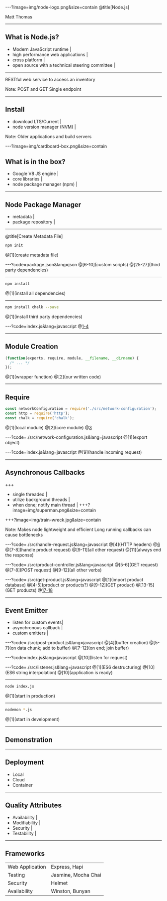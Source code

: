 ---?image=img/node-logo.png&size=contain
@title[Node.js]

<div class="profile">

Matt Thomas

</div>

---

## What is Node.js?

- Modern JavaScript runtime |
- high performance web applications |
- cross platform |
- open source with a technical steering committee |

---

RESTful web service to access an inventory

Note:
POST and GET
Single endpoint

---

## Install
- download LTS/Current |
- node version manager (NVM) |

Note:
Older applications and build servers

---?image=img/cardboard-box.png&size=contain

## What is in the box?
- Google V8 JS engine |
- core libraries |
- node package manager (npm) |

---

## Node Package Manager
- metadata |
- package repository |

---
@title[Create Metadata File]
```bash
npm init
```
@[1](create metadata file)

---?code=package.json&lang=json
@[6-10](custom scripts)
@[25-27](third party dependencies)

---

```bash
npm install
```
@[1](install all dependencies)
 
---

```bash
npm install chalk --save
```
@[1](install third party dependencies)

---?code=index.js&lang=javascript
@[1-4](modules)

---

## Module Creation
```javascript
(function(exports, require, module, __filename, __dirname) {
  /* ... */
});
```
@[1](wrapper function)
@[2](our written code)

---

## Require

```javascript
const networkConfiguration = require('./src/network-configuration');
const http = require('http');
const chalk = require('chalk');
```
@[1](local module)
@[2](core module)
@[3](node_modules)

---?code=./src/network-configuration.js&lang=javascript
@[1](export object)

---?code=index.js&lang=javascript
@[9](handle incoming request)

---

## Asynchronous Callbacks

+++
<!-- .slide: data-transition="none" -->
- single threaded |
- utilize background threads |
- when done; notify main thread |
+++?image=img/superman.png&size=contain
<!-- .slide: data-transition="none" -->
+++?image=img/train-wreck.jpg&size=contain
<!-- .slide: data-transition="none" -->
 
Note:
Makes node lightweight and efficient
Long running callbacks can cause bottlenecks

---?code=./src/handle-request.js&lang=javascript
@[4](HTTP headers)
@[6](url)
@[7-8](handle product request)
@[9-11](all other request)
@[11](always end the response)

---?code=./src/product-controller.js&lang=javascript
@[5-6](GET request)
@[7-8](POST request)
@[9-12](all other verbs)

---?code=./src/get-product.js&lang=javascript
@[1](import product database)
@[4-5](product or products?)
@[9-12](GET product)
@[13-15](GET products)
@[17-18](response)

---
## Event Emitter

- listen for custom events|
- asynchronous callback |
- custom emitters |

---?code=./src/post-product.js&lang=javascript
@[4](buffer creation)
@[5-7](on data chunk; add to buffer)
@[7-12](on end; join buffer)

---?code=index.js&lang=javascript
@[10](listen for request)

---?code=./src/listener.js&lang=javascript
@[1](ES6 destructuring)
@[10](ES6 string interpolation)
@[10](application is ready)

---

```bash
node index.js
```
@[1](start in production)

---

```bash
nodemon *.js
```
@[1](start in development)

---

## Demonstration

---
## Deployment

- Local
- Cloud
- Container

---

## Quality Attributes

- Availability |
- Modifiability |
- Security |
- Testability |

---

## Frameworks

<table>
  <tr>
    <td>Web Application</td>
    <td>Express, Hapi</td>
  </tr>
  <tr class="fragment">
    <td>Testing</td>
    <td>Jasmine, Mocha Chai</td>
  </tr>
  <tr class="fragment">
    <td>Security</td>
    <td>Helmet</td>
  </tr>
  <tr class="fragment">
    <td>Availability</td>
    <td>Winston, Bunyan</td>
  </tr>
</table>



